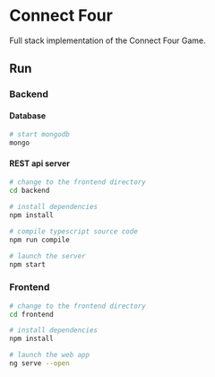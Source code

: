 # Connect Four
Full stack implementation of the Connect Four Game.


## Run

### Backend

#### Database

```bash
# start mongodb
mongo
```

#### REST api server

```bash
# change to the frontend directory
cd backend

# install dependencies
npm install

# compile typescript source code
npm run compile

# launch the server
npm start
```

### Frontend

```bash
# change to the frontend directory
cd frontend

# install dependencies
npm install

# launch the web app
ng serve --open
```
